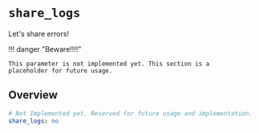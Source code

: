 # `share_logs`

Let's share errors!

!!! danger "Beware!!!!"

    This parameter is not implemented yet. This section is a
    placeholder for future usage.

## Overview

```yaml title=".PyFunceble.overwrite.yaml"
# Not Implemented yet. Reserved for future usage and implementation.
share_logs: no
```